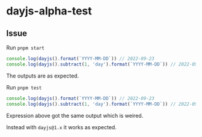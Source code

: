 # dayjs-alpha-test

## Issue

Run `pnpm start`

```js
console.log(dayjs().format(`YYYY-MM-DD`)) // 2022-09-23
console.log(dayjs().subtract(1, 'day').format(`YYYY-MM-DD`)) // 2022-09-22
```

The outputs are as expected.

Run `pnpm test`

```js
console.log(dayjs().format(`YYYY-MM-DD`)) // 2022-09-23
console.log(dayjs().subtract(1, 'day').format(`YYYY-MM-DD`)) // 2022-09-23
```

Expression above got the same output which is weired.

Instead with `dayjs@1.x` it works as expected.
